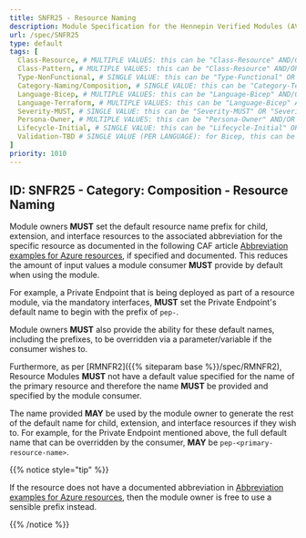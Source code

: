 ```yaml
---
title: SNFR25 - Resource Naming
description: Module Specification for the Hennepin Verified Modules (AVM) program
url: /spec/SNFR25
type: default
tags: [
  Class-Resource, # MULTIPLE VALUES: this can be "Class-Resource" AND/OR "Class-Pattern" AND/OR "Class-Utility"
  Class-Pattern, # MULTIPLE VALUES: this can be "Class-Resource" AND/OR "Class-Pattern" AND/OR "Class-Utility"
  Type-NonFunctional, # SINGLE VALUE: this can be "Type-Functional" OR "Type-NonFunctional"
  Category-Naming/Composition, # SINGLE VALUE: this can be "Category-Testing" OR "Category-Telemetry" OR "Category-Contribution/Support" OR "Category-Documentation" OR "Category-CodeStyle" OR "Category-Naming/Composition" OR "Category-Inputs/Outputs" OR "Category-Release/Publishing"
  Language-Bicep, # MULTIPLE VALUES: this can be "Language-Bicep" AND/OR "Language-Terraform"
  Language-Terraform, # MULTIPLE VALUES: this can be "Language-Bicep" AND/OR "Language-Terraform"
  Severity-MUST, # SINGLE VALUE: this can be "Severity-MUST" OR "Severity-SHOULD" OR "Severity-MAY"
  Persona-Owner, # MULTIPLE VALUES: this can be "Persona-Owner" AND/OR "Persona-Contributor"
  Lifecycle-Initial, # SINGLE VALUE: this can be "Lifecycle-Initial" OR "Lifecycle-BAU" OR "Lifecycle-EOL"
  Validation-TBD # SINGLE VALUE (PER LANGUAGE): for Bicep, this can be "Validation-BCP/Manual" OR "Validation-BCP/CI/Informational" OR "Validation-BCP/CI/Enforced" and for Terraform, this can be "Validation-TF/Manual" OR "Validation-TF/CI/Informational" OR "Validation-TF/CI/Enforced"
]
priority: 1010
---
```


## ID: SNFR25 - Category: Composition - Resource Naming

Module owners **MUST** set the default resource name prefix for child, extension, and interface resources to the associated abbreviation for the specific resource as documented in the following CAF article [Abbreviation examples for Azure resources](https://learn.microsoft.com/en-us/azure/cloud-adoption-framework/ready/azure-best-practices/resource-abbreviations), if specified and documented. This reduces the amount of input values a module consumer **MUST** provide by default when using the module.

For example, a Private Endpoint that is being deployed as part of a resource module, via the mandatory interfaces, **MUST** set the Private Endpoint's default name to begin with the prefix of `pep-`.

Module owners **MUST** also provide the ability for these default names, including the prefixes, to be overridden via a parameter/variable if the consumer wishes to.

Furthermore, as per [RMNFR2]({{% siteparam base %}}/spec/RMNFR2), Resource Modules **MUST** not have a default value specified for the name of the primary resource and therefore the name **MUST** be provided and specified by the module consumer.

The name provided **MAY** be used by the module owner to generate the rest of the default name for child, extension, and interface resources if they wish to. For example, for the Private Endpoint mentioned above, the full default name that can be overridden by the consumer, **MAY** be `pep-<primary-resource-name>`.

{{% notice style="tip" %}}

If the resource does not have a documented abbreviation in [Abbreviation examples for Azure resources](https://learn.microsoft.com/en-us/azure/cloud-adoption-framework/ready/azure-best-practices/resource-abbreviations), then the module owner is free to use a sensible prefix instead.

{{% /notice %}}
